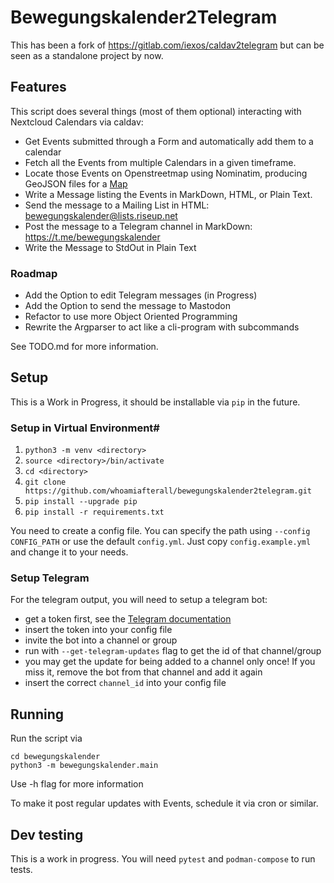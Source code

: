 # Bewegungskalender2Telegram

This has been a fork of https://gitlab.com/iexos/caldav2telegram but can be seen as a standalone project by now.

## Features 
This script does several things (most of them optional) interacting with Nextcloud Calendars via caldav:
- Get Events submitted through a Form and automatically add them to a calendar
- Fetch all the Events from multiple Calendars in a given timeframe.
- Locate those Events on Openstreetmap using Nominatim, producing GeoJSON files for a [Map](https://umap.openstreetmap.fr/en/map/bewegungskalender-karte_1048275)
- Write a Message listing the Events in MarkDown, HTML, or Plain Text.
- Send the message to a Mailing List in HTML: bewegungskalender@lists.riseup.net
- Post the message to a Telegram channel in MarkDown: https://t.me/bewegungskalender
- Write the Message to StdOut in Plain Text

### Roadmap
- Add the Option to edit Telegram messages (in Progress)
- Add the Option to send the message to Mastodon
- Refactor to use more Object Oriented Programming
- Rewrite the Argparser to act like a cli-program with subcommands

See TODO.md for more information.

## Setup
This is a Work in Progress, it should be installable via `pip` in the future.

### Setup in Virtual Environment#

1) `python3 -m venv <directory>`
2) `source <directory>/bin/activate`
3) `cd <directory>`
4) `git clone https://github.com/whoamiafterall/bewegungskalender2telegram.git`
5) `pip install --upgrade pip`
6) `pip install -r requirements.txt` 

You need to create a config file. You can specify the path using `--config CONFIG_PATH` or use the default `config.yml`. 
Just copy `config.example.yml` and change it to your needs.

### Setup Telegram

For the telegram output, you will need to setup a telegram bot:

* get a token first, see the [Telegram documentation](https://core.telegram.org/bots#how-do-i-create-a-bot)
* insert the token into your config file
* invite the bot into a channel or group
* run with `--get-telegram-updates` flag to get the id of that channel/group
* you may get the update for being added to a channel only once! If you miss it, remove the bot from that channel and add it again
* insert the correct `channel_id` into your config file

## Running

Run the script via

```
cd bewegungskalender
python3 -m bewegungskalender.main
```
Use -h flag for more information

To make it post regular updates with Events, schedule it via cron or similar.

## Dev testing

This is a work in progress. You will need `pytest` and `podman-compose` to run tests.
